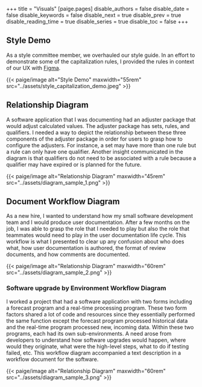 +++
title = "Visuals"
[paige.pages]
disable_authors = false
disable_date = false
disable_keywords = false
disable_next = true
disable_prev = true
disable_reading_time = true
disable_series = true
disable_toc = false
+++

## Style Demo

As a style committee member, we overhauled our style guide. In an effort to demonstrate some of the capitalization rules, I provided the rules in context of our UX with [Figma](https://www.figma.com).

{{< paige/image alt="Style Demo" maxwidth="55rem" src="../assets/style_capitalization_demo.jpeg" >}}

## Relationship Diagram

A software application that I was documenting had an adjuster package that would adjust calculated values. The adjuster package has sets, rules, and qualifiers. I needed a way to depict the relationship between these three components of the adjuster package in order for users to grasp how to configure the adjusters. For instance, a set may have more than one rule but a rule can only have one qualifier. Another insight communicated in the diagram is that qualifiers do not need to be associated with a rule because a qualifier may have expired or is planned for the future.
<br>
<p>
{{< paige/image alt="Relationship Diagram" maxwidth="45rem" src="../assets/diagram_sample_1.png" >}}
</p>

## Document Workflow Diagram
As a new hire, I wanted to understand how my small software development team and I would produce user documentation. After a few months on the job, I was able to grasp the role that I needed to play but also the role that teammates would need to play in the user documentation life cycle. This workflow is what I presented to clear up any confusion about who does what, how user documentation is authored, the format of review documents, and how comments are documented.
<br>
<p>
{{< paige/image alt="Relationship Diagram" maxwidth="60rem" src="../assets/diagram_sample_2.png" >}}
</p>

### Software upgrade by Environment Workflow Diagram
I worked a project that had a software application with two forms including a forecast program and a real-time processing program. These two form factors shared a lot of code and resources since they essentially performed the same function except the forecast program processed historical data and the real-time program processed new, incoming data. Within these two programs, each had its own sub-environments. A need arose from developers to understand how software upgrades would happen, where would they originate, what were the high-level steps, what to do if testing failed, etc. This workflow diagram accompanied a text description in a workflow document for the software.
<br>
<p>
{{< paige/image alt="Relationship Diagram" maxwidth="60rem" src="../assets/diagram_sample_3.png" >}}
</p>